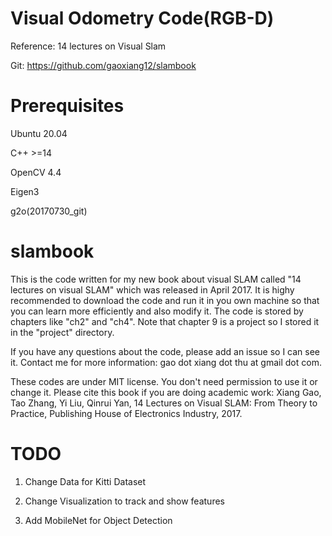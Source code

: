 # Visual Odometry Code(RGB-D)

Reference: 14 lectures on Visual Slam

Git: https://github.com/gaoxiang12/slambook

# Prerequisites
Ubuntu 20.04

C++ >=14


OpenCV 4.4

Eigen3

g2o(20170730_git)




# slambook
This is the code written for my new book about visual SLAM called "14 lectures on visual SLAM" which was released in April 2017. It is highy recommended to download the code and run it in you own machine so that you can learn more efficiently and also modify it. The code is stored by chapters like "ch2" and "ch4". Note that chapter 9 is a project so I stored it in the "project" directory.

If you have any questions about the code, please add an issue so I can see it. Contact me for more information: gao dot xiang dot thu at gmail dot com.

These codes are under MIT license. You don't need permission to use it or change it. 
Please cite this book if you are doing academic work:
Xiang Gao, Tao Zhang, Yi Liu, Qinrui Yan, 14 Lectures on Visual SLAM: From Theory to Practice, Publishing House of Electronics Industry, 2017.

# TODO
1. Change Data for Kitti Dataset 

2. Change Visualization to track and show features

3. Add MobileNet for Object Detection

